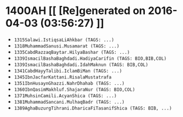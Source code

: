 # 1400AH [[ [Re]generated on 2016-04-03 (03:56:27) ]]

* `1315Salawi.IstiqsaLiAhkbar (TAGS: ...)`
* `1318MuhammadSanusi.Musamarat (TAGS: ...)`
* `1335CabdRazzaqBaytar.HilyaBashar (TAGS: ...)`
* `1339IsmacilBashaBaghdadi.HadiyaCarifin (TAGS: BIO,BIB,COL)`
* `1339IsmacilBashaBaghdadi.IdahMaknun (TAGS: BIB,COL)`
* `1341CabdHayyTalibi.IclamBiMan (TAGS: ...)`
* `1345IbnJacfarKattani.RisalaMustatrafa`
* `1351IbnHusaynGhazzi.NahrDhahab (TAGS: ...)`
* `1360IbnQasimMakhluf.ShajaraNur (TAGS: BIO,COL)`
* `1371MuhsinCamili.AcyanShica (TAGS: ...)`
* `1381MuhammadSancani.MulhaqBadr (TAGS: ...)`
* `1389AghaBuzurgTihrani.DharicaFiTasanifShica (TAGS: BIB, ...)`
